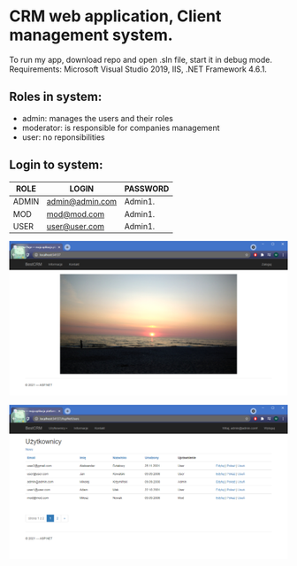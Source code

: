 # CRM web application, Client management system. 

To run my app, download repo and open .sln file, start it in debug mode.
Requirements: Microsoft Visual Studio 2019, IIS, .NET Framework 4.6.1.

## Roles in system:
- admin: manages the users and their roles
- moderator: is responsible for companies management
- user: no reponsibilities

## Login to system:

|ROLE|LOGIN|PASSWORD|
|---|---|---|
|ADMIN|admin@admin.com|Admin1.|
|MOD|mod@mod.com|Admin1.|
|USER|user@user.com|Admin1.|

![img1](https://github.com/mikolajkrzyminski/CRM/blob/master/CRMnew/img/appPic1.png?raw=true)

![img2](https://github.com/mikolajkrzyminski/CRM/blob/master/CRMnew/img/appPic2.png?raw=true)



